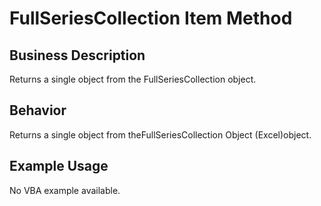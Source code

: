 # FullSeriesCollection Item Method

## Business Description
Returns a single object from the FullSeriesCollection object.

## Behavior
Returns a single object from theFullSeriesCollection Object (Excel)object.

## Example Usage
No VBA example available.